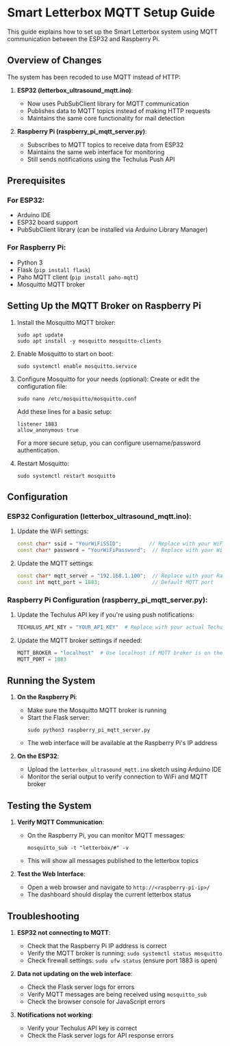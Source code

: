 # Smart Letterbox MQTT Setup Guide

This guide explains how to set up the Smart Letterbox system using MQTT communication between the ESP32 and Raspberry Pi.

## Overview of Changes

The system has been recoded to use MQTT instead of HTTP:

1. **ESP32 (letterbox_ultrasound_mqtt.ino)**:
   - Now uses PubSubClient library for MQTT communication
   - Publishes data to MQTT topics instead of making HTTP requests
   - Maintains the same core functionality for mail detection

2. **Raspberry Pi (raspberry_pi_mqtt_server.py)**:
   - Subscribes to MQTT topics to receive data from ESP32
   - Maintains the same web interface for monitoring
   - Still sends notifications using the Techulus Push API

## Prerequisites

### For ESP32:
- Arduino IDE
- ESP32 board support
- PubSubClient library (can be installed via Arduino Library Manager)

### For Raspberry Pi:
- Python 3
- Flask (`pip install flask`)
- Paho MQTT client (`pip install paho-mqtt`)
- Mosquitto MQTT broker

## Setting Up the MQTT Broker on Raspberry Pi

1. Install the Mosquitto MQTT broker:
   ```
   sudo apt update
   sudo apt install -y mosquitto mosquitto-clients
   ```

2. Enable Mosquitto to start on boot:
   ```
   sudo systemctl enable mosquitto.service
   ```

3. Configure Mosquitto for your needs (optional):
   Create or edit the configuration file:
   ```
   sudo nano /etc/mosquitto/mosquitto.conf
   ```
   
   Add these lines for a basic setup:
   ```
   listener 1883
   allow_anonymous true
   ```
   
   For a more secure setup, you can configure username/password authentication.

4. Restart Mosquitto:
   ```
   sudo systemctl restart mosquitto
   ```

## Configuration

### ESP32 Configuration (letterbox_ultrasound_mqtt.ino):

1. Update the WiFi settings:
   ```cpp
   const char* ssid = "YourWiFiSSID";         // Replace with your WiFi network name
   const char* password = "YourWiFiPassword";  // Replace with your WiFi password
   ```

2. Update the MQTT settings:
   ```cpp
   const char* mqtt_server = "192.168.1.100";  // Replace with your Raspberry Pi's IP address
   const int mqtt_port = 1883;                 // Default MQTT port
   ```

### Raspberry Pi Configuration (raspberry_pi_mqtt_server.py):

1. Update the Techulus API key if you're using push notifications:
   ```python
   TECHULUS_API_KEY = "YOUR_API_KEY"  # Replace with your actual Techulus Push API key
   ```

2. Update the MQTT broker settings if needed:
   ```python
   MQTT_BROKER = "localhost"  # Use localhost if MQTT broker is on the same Raspberry Pi
   MQTT_PORT = 1883
   ```

## Running the System

1. **On the Raspberry Pi**:
   - Make sure the Mosquitto MQTT broker is running
   - Start the Flask server:
     ```
     sudo python3 raspberry_pi_mqtt_server.py
     ```
   - The web interface will be available at the Raspberry Pi's IP address

2. **On the ESP32**:
   - Upload the `letterbox_ultrasound_mqtt.ino` sketch using Arduino IDE
   - Monitor the serial output to verify connection to WiFi and MQTT broker

## Testing the System

1. **Verify MQTT Communication**:
   - On the Raspberry Pi, you can monitor MQTT messages:
     ```
     mosquitto_sub -t "letterbox/#" -v
     ```
   - This will show all messages published to the letterbox topics

2. **Test the Web Interface**:
   - Open a web browser and navigate to `http://<raspberry-pi-ip>/`
   - The dashboard should display the current letterbox status

## Troubleshooting

1. **ESP32 not connecting to MQTT**:
   - Check that the Raspberry Pi IP address is correct
   - Verify the MQTT broker is running: `sudo systemctl status mosquitto`
   - Check firewall settings: `sudo ufw status` (ensure port 1883 is open)

2. **Data not updating on the web interface**:
   - Check the Flask server logs for errors
   - Verify MQTT messages are being received using `mosquitto_sub`
   - Check the browser console for JavaScript errors

3. **Notifications not working**:
   - Verify your Techulus API key is correct
   - Check the Flask server logs for API response errors
